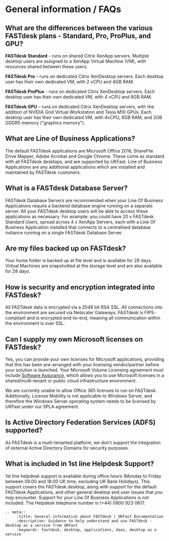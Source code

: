 # General information / FAQs

## What are the differences between the various FASTdesk plans - Standard, Pro, ProPlus, and GPU?

**FASTdesk Standard** - runs on shared Citrix XenApp servers.  Multiple desktop users are assigned to a XenApp Virtual Machine (VM), with resources shared between these users.

**FASTdesk Pro** - runs on dedicated Citrix XenDesktop servers. Each desktop user has their own dedicated VM, with 2 vCPU and 4GB RAM.

**FASTdesk ProPlus** - runs on dedicated Citrix XenDesktop servers. Each desktop user has their own dedicated VM, with 4 vCPU and 8GB RAM.

**FASTdesk GPU** - runs on dedicated Citrix XenDesktop servers, with the addition of NVIDIA Grid Virtual Workstation and Tesla M10 GPUs. Each desktop user has their own dedicated VM, with 4vCPU, 8GB RAM, and 2GB GDDR5 memory ("graphics memory").

## What are Line of Business Applications?

The default FASTdesk applications are Microsoft Office 2016, ShareFile Drive Mapper, Adobe Acrobat and Google Chrome.  These come as standard with all FASTdesk desktops, and are supported by UKFast.  Line of Business Applications are any additional applications which are installed and maintained by FASTdesk customers.

## What is a FASTdesk Database Server?

FASTdesk Database Servers are recommended when your Line Of Business Applications require a backend database engine running on a separate server.  All your FASTdesk desktop users will be able to access these applications as necessary. For example: you could have 20 x FASTdesk Standard Users, spread across 4 x XenApp Servers, each with a Line Of Business Application installed that connects to a centralised database instance running on a single FASTdesk Database Server.

## Are my files backed up on FASTdesk?

Your home folder is backed up at file level and is available for 28 days. Virtual Machines are snapshotted at the storage level and are also available for 28 days.

## How is security and encryption integrated into FASTdesk?

All FASTdesk data is encrypted via a 2048 bit RSA SSL. All connections into the environment are secured via Netscaler Gateways. FASTdesk is FIPS-compliant and is encrypted end-to-end, meaning all communication within the environment is over SSL.

## Can I supply my own Microsoft licenses on FASTdesk?

Yes, you can provide your own licenses for Microsoft applications, providing that this has been pre-arranged with your licensing vendor/partner before your solution is launched.  Your Microsoft Volume Licensing agreement must include [Software Assurance](https://www.microsoft.com/en-us/licensing/licensing-programs/software-assurance-default.aspx), which allows you to use Microsoft licenses in a shared/multi-tenant or public cloud infrastructure environment.

We are currently unable to allow Office 365 licenses to run on FASTdesk. Additionally, License Mobility is not applicable to Windows Server, and therefore the Windows Server operating system needs to be licensed by UKFast under our SPLA agreement.

## Is Active Directory Federation Services (ADFS) supported?

As FASTdesk is a multi-tenanted platform, we don't support the integration of external Active Directory Domains for security purposes.

## What is included in 1st line Helpdesk Support?

1st line helpdesk support is available during office hours (Monday to Friday between 09.00 and 18.00 UK time, excluding UK Bank Holidays). This support covers the FASTdesk desktop, along with support for the default FASTdesk Applications, and other general desktop end user issues that you may encounter. Support for your Line Of Business Applications is not included. The Helpdesk telephone number is (+44) 0800 923 0617.


```eval_rst
.. meta::
     :title: General information about FASTdesk | UKFast Documentation
     :description: Guidance to help understand and use FASTdesk - desktop as a service from UKFast
     :keywords: fastdesk, desktop, applications, daas, desktop as a service

